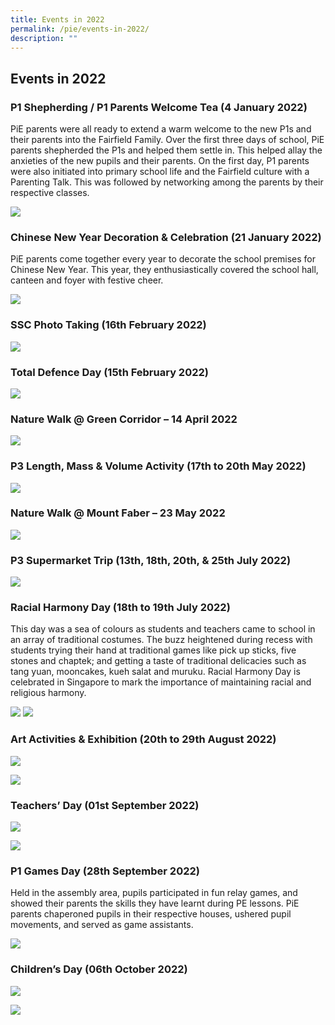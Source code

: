 ```yaml
---
title: Events in 2022
permalink: /pie/events-in-2022/
description: ""
---
```

## Events in 2022


### P1 Shepherding / P1 Parents Welcome Tea (4 January 2022)


PiE parents were all ready to extend a warm welcome to the new P1s and their parents into the Fairfield Family. Over the first three days of school, PiE parents shepherded the P1s and helped them settle in. This helped allay the anxieties of the new pupils and their parents. On the first day, P1 parents were also initiated into primary school life and the Fairfield culture with a Parenting Talk. This was followed by networking among the parents by their respective classes.

![](/images/PIE%20Events%202022/ffm%20events%20p1_1.jpeg)

### Chinese New Year Decoration & Celebration (21 January 2022)


PiE parents come together every year to decorate the school premises for Chinese New Year. This year, they enthusiastically covered the school hall, canteen and foyer with festive cheer.

![](/images/PIE%20Events%202022/ffm%20cny%20p1%20_4.jpeg)

### SSC Photo Taking (16th February 2022)

![](/images/PIE%20Events%202022/ffm%20ssc%20p1_1.jpeg)

### Total Defence Day (15th February 2022)

![](/images/PIE%20Events%202022/ffm_%20total%20defence.jpeg)

### Nature Walk @ Green Corridor – 14 April 2022

![](/images/PIE%20Events%202022/ffm%20nature%20walk.jpeg)

### P3 Length, Mass & Volume Activity (17th to 20th May 2022)

![](/images/PIE%20Events%202022/ffm%20p3%20lmva.jpeg)

### Nature Walk @ Mount Faber – 23 May 2022

![](/images/PIE%20Events%202022/ffm%20nature%20walk%20mf.jpeg)

### P3 Supermarket Trip (13th, 18th, 20th, & 25th July 2022)

![](/images/PIE%20Events%202022/ffm%20p3%20market%20trip.jpeg)

### Racial Harmony Day (18th to 19th July 2022)

This day was a sea of colours as students and teachers came to school in an array of traditional costumes. The buzz heightened during recess with students trying their hand at traditional games like pick up sticks, five stones and chaptek; and getting a taste of traditional delicacies such as tang yuan, mooncakes, kueh salat and muruku. Racial Harmony Day is celebrated in Singapore to mark the importance of maintaining racial and religious harmony.

![](/images/PIE%20Events%202022/ffm%20rhd%201.jpeg)
![](/images/PIE%20Events%202022/ffm%20rhd.jpeg)

### Art Activities & Exhibition (20th to 29th August 2022)

![](/images/PIE%20Events%202022/ffm%20art%20activity%20exhibit%201.jpeg)

![](/images/PIE%20Events%202022/ffm%20art%20activity%20exhibit%202.jpeg)

### Teachers’ Day (01st September 2022)

![](/images/PIE%20Events%202022/ffm%20teacher%20day%201.jpeg)

![](/images/PIE%20Events%202022/ffm%20teacher%20day%202.jpeg)

### P1 Games Day (28th September 2022)

Held in the assembly area, pupils participated in fun relay games, and showed their parents the skills they have learnt during PE lessons. PiE parents chaperoned pupils in their respective houses, ushered pupil movements, and served as game assistants.

![](/images/PIE%20Events%202022/ffm%20p1%20games%20day%201.jpeg)

### Children’s Day (06th October 2022)

![](/images/PIE%20Events%202022/ffm%20children's%20day.jpeg)

![](/images/PIE%20Events%202022/ffm%20children's%20day%202.jpeg)


